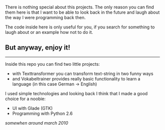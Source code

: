 There is nothing special about this projects.
The only reason you can find them here is that I want to be able to look back in the future and laugh about the way I were programming back then.

The code inside here is only useful for you, if  you search for something to laugh about or an example how not to do it.

## But anyway, enjoy it!

---------------------------------

Inside this repo you can find two little projects:

* with Texttransformer you can transform text-string in two funny ways
* and Vokabeltrainer provides really basic functionality to learn a language
  (in this case German -> English)

I used simple technologies and looking back I think that I made a good choice for a noobie:

- UI with Glade (GTK)
- Programming with Python 2.6

*somewhen around march 2010*